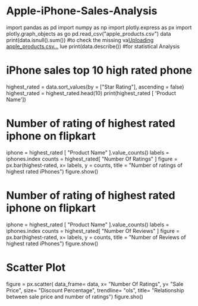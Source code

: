 # Apple-iPhone-Sales-Analysis

import pandas as pd
import numpy as np
import plotly.express as px
import plotly.graph_objects as go
pd.read_csv("apple_products.csv")
data
print(data.isnull().sum())    #to check the missing va[Uploading apple_products.csv…]()
lue
print(data.describe())   #for statistical Analysis


# iPhone sales top 10 high rated phone

highest_rated = data.sort_values(by = ["Star Rating"], ascending = false)
highest_rated = highest_rated.head(10)
print(highest_rated [ 'Product Name'])

# Number of rating of highest rated iphone on flipkart

iphone = highest_rated [ "Product Name" ].value_counts()
labels = iphones.index
counts = highest_rated[ "Number Of Ratings" ]
figure = px.bar(highest-rated, x= labels, y = counts, title = "Number of ratings of highest rated iPhones")
figure.show()

# Number of rating of highest rated iphone on flipkart

iphone = highest_rated [ "Product Name" ].value_counts()
labels = iphones.index
counts = highest_rated[ "Number Of Reviews" ]
figure = px.bar(highest-rated, x= labels, y = counts, title = "Number of Reviews of highest rated iPhones")
figure.show()

# Scatter Plot

figure = px.scatter( data_frame= data, x= "Number Of Ratings", y= "Sale Price", size= "Discount Percentage", trendline= "ols", title= "Relationship between sale price and number of ratings")
figure.sho()




